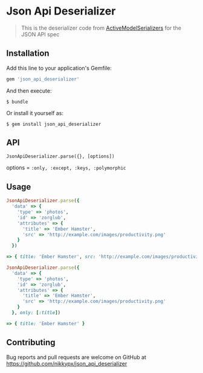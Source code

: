 # Json Api Deserializer

> This is the deserializer code from [ActiveModelSerializers](https://github.com/rails-api/active_model_serializers) for the JSON API spec

## Installation

Add this line to your application's Gemfile:

```ruby
gem 'json_api_deserializer'
```

And then execute:

    $ bundle

Or install it yourself as:

    $ gem install json_api_deserializer

## API

`JsonApiDeserializer.parse({}, [options])`

options = `:only, :except, :keys, :polymorphic`

## Usage

```ruby
JsonApiDeserializer.parse({
  'data' => {
    'type' => 'photos',
    'id' => 'zorglub',
    'attributes' => {
      'title' => 'Ember Hamster',
      'src' => 'http://example.com/images/productivity.png'
    }
  })

=> { title: 'Ember Hamster', src: 'http://example.com/images/productivity.png' }
```

```ruby
JsonApiDeserializer.parse({
  'data' => {
    'type' => 'photos',
    'id' => 'zorglub',
    'attributes' => {
      'title' => 'Ember Hamster',
      'src' => 'http://example.com/images/productivity.png'
    }
  }, only: [:title])

=> { title: 'Ember Hamster' }
```

## Contributing

Bug reports and pull requests are welcome on GitHub at https://github.com/nikkypx/json_api_deserializer
